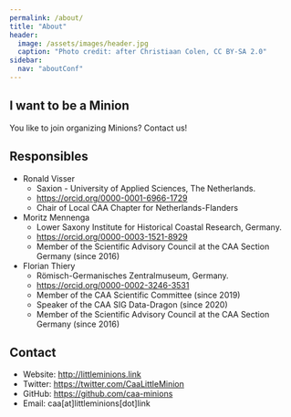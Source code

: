```yaml
---
permalink: /about/
title: "About"
header:
  image: /assets/images/header.jpg
  caption: "Photo credit: after Christiaan Colen, CC BY-SA 2.0"
sidebar:
  nav: "aboutConf"
---
```


## I want to be a Minion

You like to join organizing Minions? Contact us!

## Responsibles

-   Ronald Visser
    -   Saxion - University of Applied Sciences, The Netherlands.
    -   <https://orcid.org/0000-0001-6966-1729>
    -   Chair of Local CAA Chapter for Netherlands-Flanders
-   Moritz Mennenga
    -   Lower Saxony Institute for Historical Coastal Research, Germany.
    -   <https://orcid.org/0000-0003-1521-8929>
    -   Member of the Scientific Advisory Council at the CAA Section Germany (since 2016)
-   Florian Thiery
    -   Römisch-Germanisches Zentralmuseum, Germany.
    -   <https://orcid.org/0000-0002-3246-3531>
    -   Member of the CAA Scientific Committee (since 2019)
    -   Speaker of the CAA SIG Data-Dragon (since 2020)
    -   Member of the Scientific Advisory Council at the CAA Section Germany (since 2016)

## Contact

-   Website: <http://littleminions.link>
-   Twitter: <https://twitter.com/CaaLittleMinion>
-   GitHub: <https://github.com/caa-minions>
-   Email: caa[at]littleminions[dot]link
